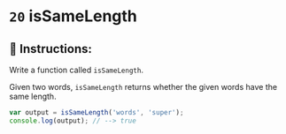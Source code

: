 # `20` isSameLength

## 📝 Instructions: 

Write a function called `isSameLength`.

Given two words, `isSameLength` returns whether the given words have the same length.

```Javascript
var output = isSameLength('words', 'super');
console.log(output); // --> true
```